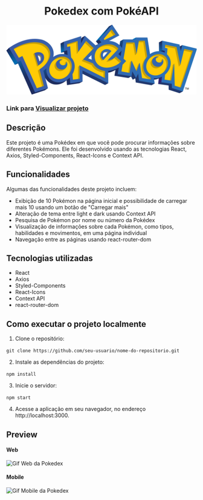 <h1 align="center"> Pokedex com PokéAPI </h1>

<img  src="./src/assets/pokemon.png" alt="imagem do nome 'Pokemon'"/>

### Link para <a href="https://pokedex-topaz-omega.vercel.app/">Visualizar projeto</a>


## Descrição
Este projeto é uma Pokédex em que você pode procurar informações sobre diferentes Pokémons. Ele foi desenvolvido usando as tecnologias React, Axios, Styled-Components, React-Icons e Context API.

## Funcionalidades
Algumas das funcionalidades deste projeto incluem:
 
+ Exibição de 10 Pokémon na página inicial e possibilidade de carregar mais 10 usando um botão de "Carregar mais"
+ Alteração de tema entre light e dark usando Context API
+ Pesquisa de Pokémon por nome ou número da Pokédex
+ Visualização de informações sobre cada Pokémon, como tipos, habilidades e movimentos, em uma página individual
+ Navegação entre as páginas usando react-router-dom

## Tecnologias utilizadas
+ React
+ Axios
+ Styled-Components
+ React-Icons
+ Context API
+ react-router-dom

## Como executar o projeto localmente
1. Clone o repositório:

  `git clone https://github.com/seu-usuario/nome-do-repositorio.git`

2. Instale as dependências do projeto:

  `npm install`

3. Inicie o servidor:

  `npm start`

4. Acesse a aplicação em seu navegador, no endereço http://localhost:3000.

## Preview
#### Web

<img  src="./src/assets//Animação.gif" alt="Gif Web da Pokedex"/>


#### Mobile

<img  src="./src/assets//Animação-Mobile.gif" alt="Gif Mobile da Pokedex"/>